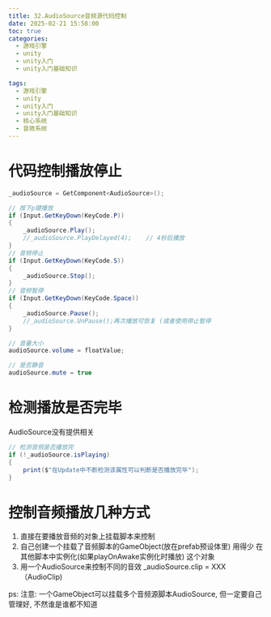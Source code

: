```yaml
---
title: 32.AudioSource音频源代码控制
date: 2025-02-21 15:58:00
toc: true
categories:
  - 游戏引擎
  - unity
  - unity入门
  - unity入门基础知识

tags:
  - 游戏引擎
  - unity
  - unity入门
  - unity入门基础知识
  - 核心系统
  - 音效系统
---
```

# 代码控制播放停止
```csharp
_audioSource = GetComponent<AudioSource>();

// 按下p键播放
if (Input.GetKeyDown(KeyCode.P))
{
    _audioSource.Play();
    //_audioSource.PlayDelayed(4);    // 4秒后播放
}
// 音频停止
if (Input.GetKeyDown(KeyCode.S))
{
    _audioSource.Stop();
}
// 音频暂停 
if (Input.GetKeyDown(KeyCode.Space))
{
    _audioSource.Pause();
    //_audioSource.UnPause();再次播放可恢复 (或者使用停止暂停
}

// 音量大小
audioSource.volume = floatValue;

// 是否静音
audioSource.mute = true
```

# 检测播放是否完毕
AudioSource没有提供相关
```csharp
// 检测音频是否播放完    
if (!_audioSource.isPlaying)
{
    print($"在Update中不断检测该属性可以判断是否播放完毕");
}
```


# 控制音频播放几种方式
1. 直接在要播放音频的对象上挂载脚本来控制
2. 自己创建一个挂载了音频脚本的GameObject(放在prefab预设体里)       用得少
   在其他脚本中实例化(如果playOnAwake实例化时播放) 这个对象
3. 用一个AudioSource来控制不同的音效 _audioSource.clip = XXX（AudioClip)

ps: 注意: 一个GameObject可以挂载多个音频源脚本AudioSource, 但一定要自己管理好, 不然谁是谁都不知道

